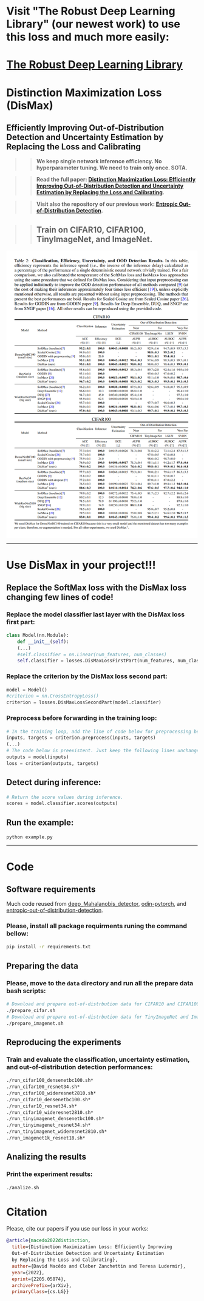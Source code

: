 # **Visit "The Robust Deep Learning Library" (our newest work) to use this loss and much more easily:**

# **[The Robust Deep Learning Library](https://github.com/dlmacedo/robust-deep-learning)**

# Distinction Maximization Loss (DisMax)

## Efficiently Improving Out-of-Distribution Detection and Uncertainty Estimation by Replacing the Loss and Calibrating

>>**We keep single network inference efficiency. No hyperparameter tuning. We need to train only once. SOTA.**

>>**Read the full paper: [Distinction Maximization Loss: Efficiently Improving Out-of-Distribution Detection and Uncertainty Estimation by Replacing the Loss and Calibrating](https://arxiv.org/abs/2205.05874).**

>>**Visit also the repository of our previous work: [Entropic Out-of-Distribution Detection](https://github.com/dlmacedo/entropic-out-of-distribution-detection).**

>> ## **Train on CIFAR10, CIFAR100, TinyImageNet, and ImageNet.**

<img align="center" src="assets/table.PNG" width="750">

___

# Use DisMax in your project!!!

## Replace the SoftMax loss with the DisMax loss changing few lines of code!

### Replace the model classifier last layer with the DisMax loss first part:

```python
class Model(nn.Module):
    def __init__(self):
    (...)
    #self.classifier = nn.Linear(num_features, num_classes)
    self.classifier = losses.DisMaxLossFirstPart(num_features, num_classes)
```

### Replace the criterion by the DisMax loss second part:

```python
model = Model()
#criterion = nn.CrossEntropyLoss()
criterion = losses.DisMaxLossSecondPart(model.classifier)
```

### Preprocess before forwarding in the training loop:

```python
# In the training loop, add the line of code below for preprocessing before forwarding.
inputs, targets = criterion.preprocess(inputs, targets) 
(...)
# The code below is preexistent. Just keep the following lines unchanged!
outputs = model(inputs)
loss = criterion(outputs, targets)
```

## Detect during inference:

```python
# Return the score values during inference.
scores = model.classifier.scores(outputs) 
```

## Run the example:

```
python example.py
```

___

# Code

## Software requirements

Much code reused from [deep_Mahalanobis_detector](https://github.com/pokaxpoka/deep_Mahalanobis_detector), [odin-pytorch](https://github.com/facebookresearch/odin), and [entropic-out-of-distribution-detection](https://github.com/dlmacedo/entropic-out-of-distribution-detection).

### Please, install all package requirments runing the command bellow:

```bash
pip install -r requirements.txt
```

## Preparing the data

### Please, move to the `data` directory and run all the prepare data bash scripts:

```bash
# Download and prepare out-of-distrbution data for CIFAR10 and CIFAR100 datasets.
./prepare_cifar.sh
# Download and prepare out-of-distrbution data for TinyImageNet and ImageNet.
./prepare_imagenet.sh
```

## Reproducing the experiments

### Train and evaluate the classification, uncertainty estimation, and out-of-distribution detection performances:

```bash
./run_cifar100_densenetbc100.sh*
./run_cifar100_resnet34.sh*
./run_cifar100_wideresnet2810.sh*
./run_cifar10_densenetbc100.sh*
./run_cifar10_resnet34.sh*
./run_cifar10_wideresnet2810.sh*
./run_tinyimagenet_densenetbc100.sh*
./run_tinyimagenet_resnet34.sh*
./run_tinyimagenet_wideresnet2810.sh*
./run_imagenet1k_resnet18.sh*
```

## Analizing the results

### Print the experiment results:

```bash
./analize.sh
```

# Citation

Please, cite our papers if you use our loss in your works:

```bibtex
@article{macedo2022distinction,
  title={Distinction Maximization Loss: Efficiently Improving
  Out-of-Distribution Detection and Uncertainty Estimation
  by Replacing the Loss and Calibrating}, 
  author={David Macêdo and Cleber Zanchettin and Teresa Ludermir},
  year={2022},
  eprint={2205.05874},
  archivePrefix={arXiv},
  primaryClass={cs.LG}}
```
